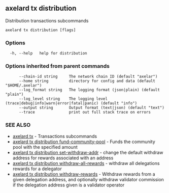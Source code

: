 ## axelard tx distribution

Distribution transactions subcommands

```
axelard tx distribution [flags]
```

### Options

```
  -h, --help   help for distribution
```

### Options inherited from parent commands

```
      --chain-id string     The network chain ID (default "axelar")
      --home string         directory for config and data (default "$HOME/.axelar")
      --log_format string   The logging format (json|plain) (default "plain")
      --log_level string    The logging level (trace|debug|info|warn|error|fatal|panic) (default "info")
      --output string       Output format (text|json) (default "text")
      --trace               print out full stack trace on errors
```

### SEE ALSO

* [axelard tx](axelard_tx.md)	 - Transactions subcommands
* [axelard tx distribution fund-community-pool](axelard_tx_distribution_fund-community-pool.md)	 - Funds the community pool with the specified amount
* [axelard tx distribution set-withdraw-addr](axelard_tx_distribution_set-withdraw-addr.md)	 - change the default withdraw address for rewards associated with an address
* [axelard tx distribution withdraw-all-rewards](axelard_tx_distribution_withdraw-all-rewards.md)	 - withdraw all delegations rewards for a delegator
* [axelard tx distribution withdraw-rewards](axelard_tx_distribution_withdraw-rewards.md)	 - Withdraw rewards from a given delegation address, and optionally withdraw validator commission if the delegation address given is a validator operator

